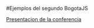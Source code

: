 #Ejemplos del segundo BogotaJS

[Presentacion de la conferencia](http://www.rvl.io/garbray/aplicaciones-con-amd-y-requirejs)
